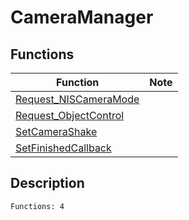 # CameraManager
## Functions
| Function | Note |
|----------|------|
|[Request_NISCameraMode](Request_NISCameraMode.md)| |
|[Request_ObjectControl](Request_ObjectControl.md)| |
|[SetCameraShake](SetCameraShake.md)| |
|[SetFinishedCallback](SetFinishedCallback.md)| |
## Description
```
Functions: 4
```